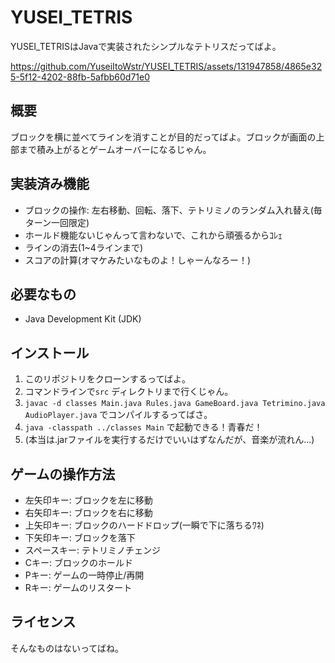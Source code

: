 # YUSEI_TETRIS

YUSEI_TETRISはJavaで実装されたシンプルなテトリスだってばよ。

https://github.com/YuseiItoWstr/YUSEI_TETRIS/assets/131947858/4865e325-5f12-4202-88fb-5afbb60d71e0

## 概要

ブロックを横に並べてラインを消すことが目的だってばよ。ブロックが画面の上部まで積み上がるとゲームオーバーになるじゃん。

## 実装済み機能

- ブロックの操作: 左右移動、回転、落下、テトリミノのランダム入れ替え(毎ターン一回限定)
- ホールド機能ないじゃんって言わないで、これから頑張るからｺﾚｪ
- ラインの消去(1~4ラインまで)
- スコアの計算(オマケみたいなものよ！しゃーんなろー！)

## 必要なもの

- Java Development Kit (JDK)

## インストール

1.  このリポジトリをクローンするってばよ。
2.  コマンドラインで`src` ディレクトリまで行くじゃん。
3.  `javac -d classes Main.java Rules.java GameBoard.java Tetrimino.java AudioPlayer.java` でコンパイルするってばさ。
4.  `java -classpath ../classes Main` で起動できる！青春だ！
5.  (本当は.jarファイルを実行するだけでいいはずなんだが、音楽が流れん...)

## ゲームの操作方法

- 左矢印キー: ブロックを左に移動
- 右矢印キー: ブロックを右に移動
- 上矢印キー: ブロックのハードドロップ(一瞬で下に落ちるﾜﾈ)
- 下矢印キー: ブロックを落下
- スペースキー: テトリミノチェンジ
- Cキー: ブロックのホールド
- Pキー: ゲームの一時停止/再開
- Rキー: ゲームのリスタート

## ライセンス

そんなものはないってばね。
